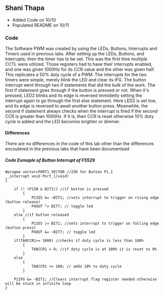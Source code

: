## Shani Thapa
* Added Code on 10/10
* Populated README on 10/11

### Code 
The Software PWM was created by using the LEDs, Buttons, Interrupts and Timers used in previous labs. After setting up the LEDs, Buttons, and Interrupts; then the timer has to be set. This was the first time multiple CCTL were utilized. Those registers had to have their interrupts enabled, and one was given 1000Hz for its CCR value and the other was given half. This replicates a 50% duty cycle of a PWM. The interrupts for the two timers were simple, merely blink the LED and clear its IFG. The button interrupt went through two if statements that did the bulk of the work. The first if statement goes through if the button is pressed or not. When it's pressed, LED2 blinks and its edge is reversed immidietly setting the interrupt again to go through the first else statement. Here LED2 is set low, and its edge is reversed to await another button press. Meanwhile, the second if statement always checks when the interrupt is fired if the second CCR is greater than 1000Hz. If it is, then CCR is reset otherwise 10% duty cycle is added and the LED becomes brighter or dimmer. 

#### Differences 
There are no differences in the code of this lab other than the differences encoutered in the previous labs that have been documentsed

##### Code Exmaple of Button Interrupt of F5529 
```
#pragma vector=PORT1_VECTOR //ISR for Button P1.1
__interrupt void Port_1(void)
{

    if (! (P1IN & BIT1)) //if button is pressed
        {
            P1IES &= ~BIT1; //sets interrupt to trigger on rising edge (button release)
            P4OUT ^= BIT7; // toggle led
        }
    else //if button released
        {
            P1IES |= BIT1; //sets interrupt to trigger on falling edge (button press)
            P4OUT &= ~BIT7; // toggle led
        }
    if(TA0CCR1>= 1000) //checks if duty cycle is less than 100%
        {
            TA0CCR1 = 0; //if duty cycle is at 100% it is reset to 0%
        }
    else
        {
            TA0CCR1 += 100; // adds 10% to duty cycle
        }

    P1IFG &= ~BIT1; //Clears interrupt flag register needed otherwise will be stuck in infinite loop
}
```       